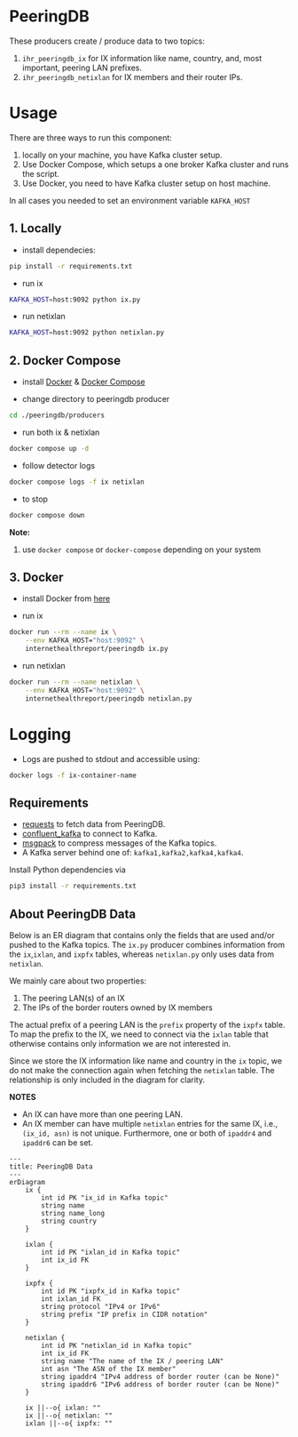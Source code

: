 # PeeringDB

These producers create / produce data to two topics:
1. `ihr_peeringdb_ix` for IX information like name, country, and, most important, peering LAN prefixes.
2. `ihr_peeringdb_netixlan` for IX members and their router IPs.


# Usage

There are three ways to run this component:

1. locally on your machine, you have Kafka cluster setup.
2. Use Docker Compose, which setups a one broker Kafka cluster and runs the script.
3. Use Docker, you need to have Kafka cluster setup on host machine.

In all cases you needed to set an environment variable `KAFKA_HOST`


## 1. Locally

- install dependecies:
```bash
pip install -r requirements.txt
```

- run ix
```bash
KAFKA_HOST=host:9092 python ix.py
```

- run netixlan
```bash
KAFKA_HOST=host:9092 python netixlan.py
```

## 2. Docker Compose

- install [Docker](https://docs.docker.com/engine/install/) & [Docker Compose](https://docs.docker.com/compose/install/)

- change directory to peeringdb producer
```bash
cd ./peeringdb/producers
```

- run both ix & netixlan
```bash
docker compose up -d
```

- follow detector logs
```bash
docker compose logs -f ix netixlan
```

- to stop
```bash
docker compose down
```

**Note:**

1. use `docker compose` or `docker-compose` depending on your system
## 3. Docker

- install Docker from [here](https://docs.docker.com/engine/install/)

- run ix
```bash
docker run --rm --name ix \
    --env KAFKA_HOST="host:9092" \
    internethealthreport/peeringdb ix.py
```

- run netixlan
```bash
docker run --rm --name netixlan \
    --env KAFKA_HOST="host:9092" \
    internethealthreport/peeringdb netixlan.py
```


# Logging

- Logs are pushed to stdout and accessible using:

```bash
docker logs -f ix-container-name
```

## Requirements

- [requests](https://github.com/kennethreitz/requests) to fetch data from PeeringDB.
- [confluent_kafka](https://github.com/confluentinc/confluent-kafka-python) to connect to Kafka.
- [msgpack](https://pypi.org/project/msgpack/) to compress messages of the Kafka topics.
- A Kafka server behind one of: `kafka1,kafka2,kafka4,kafka4`.

Install Python dependencies via
```bash
pip3 install -r requirements.txt
```

## About PeeringDB Data

Below is an ER diagram that contains only the fields that are used and/or pushed to the Kafka topics.
The `ix.py` producer combines information from the `ix`,`ixlan`, and `ixpfx` tables, whereas
`netixlan.py` only uses data from `netixlan`.

We mainly care about two properties:
1. The peering LAN(s) of an IX
2. The IPs of the border routers owned by IX members

The actual prefix of a peering LAN is the `prefix` property of the `ixpfx` table. To map the prefix
to the IX, we need to connect via the `ixlan` table that otherwise contains only information we are
not interested in.

Since we store the IX information like name and country in the `ix` topic, we do not make the
connection again when fetching the `netixlan` table. The relationship is only included in the
diagram for clarity.

**NOTES**
- An IX can have more than one peering LAN.
- An IX member can have multiple `netixlan` entries for the same IX, i.e., `(ix_id, asn)` is not
unique. Furthermore, one or both of `ipaddr4` and `ipaddr6` can be set.

```mermaid
---
title: PeeringDB Data
---
erDiagram
    ix {
        int id PK "ix_id in Kafka topic"
        string name
        string name_long
        string country
    }

    ixlan {
        int id PK "ixlan_id in Kafka topic"
        int ix_id FK
    }

    ixpfx {
        int id PK "ixpfx_id in Kafka topic"
        int ixlan_id FK
        string protocol "IPv4 or IPv6"
        string prefix "IP prefix in CIDR notation"
    }

    netixlan {
        int id PK "netixlan_id in Kafka topic"
        int ix_id FK
        string name "The name of the IX / peering LAN"
        int asn "The ASN of the IX member"
        string ipaddr4 "IPv4 address of border router (can be None)"
        string ipaddr6 "IPv6 address of border router (can be None)"
    }

    ix ||--o{ ixlan: ""
    ix ||--o{ netixlan: ""
    ixlan ||--o{ ixpfx: ""

```
